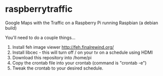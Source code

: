 # raspberrytraffic
Google Maps with the Traffic on a Raspberry Pi running Raspbian (a debian build)

You'll need to do a couple things...

1. Install feh image viewer http://feh.finalrewind.org/
2. Install libcec - this will turn off / on your tv on a schedule using HDMI
3. Download this repository into /home/pi
4. Copy the crontab file into your crontab (command is "crontab -e")
5. Tweak the crontab to your desired schedule.


